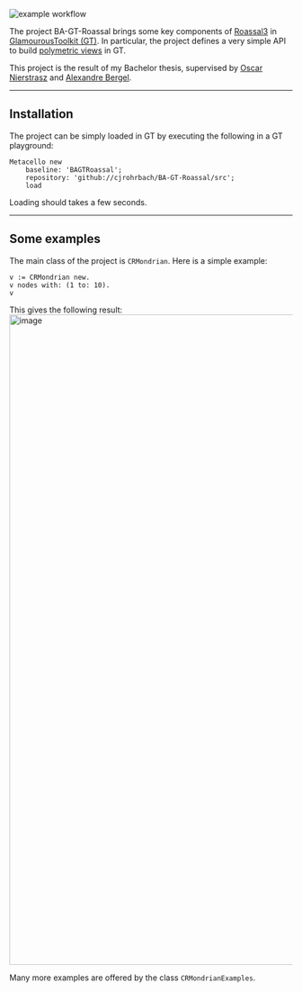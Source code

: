 ![example workflow](https://github.com/cjrohrbach/BA-GT-Roassal/actions/workflows/runG.yml/badge.svg)

The project BA-GT-Roassal brings some key components of [Roassal3](https://github.com/ObjectProfile/Roassal3) in [GlamourousToolkit (GT)](https://gtoolkit.com). In particular, the project defines a very simple API to build [polymetric views](https://ieeexplore.ieee.org/document/1232284) in GT.

This project is the result of my Bachelor thesis, supervised by [Oscar Nierstrasz](http://scg.unibe.ch/staff/oscar) and [Alexandre Bergel](http://bergel.eu).


____
## Installation

The project can be simply loaded in GT by executing the following in a GT playground:

```Smalltalk
Metacello new
	baseline: 'BAGTRoassal';
	repository: 'github://cjrohrbach/BA-GT-Roassal/src';
	load
 ```

Loading should takes a few seconds.
____
## Some examples

The main class of the project is `CRMondrian`. Here is a simple example:

```Smalltalk
v := CRMondrian new.
v nodes with: (1 to: 10).
v
```
This gives the following result:
<img width="1156" alt="image" src="https://user-images.githubusercontent.com/393742/128203947-f08df5ad-fa13-4015-8e7e-3b9d30c76611.png">


Many more examples are offered by the class `CRMondrianExamples`. 
